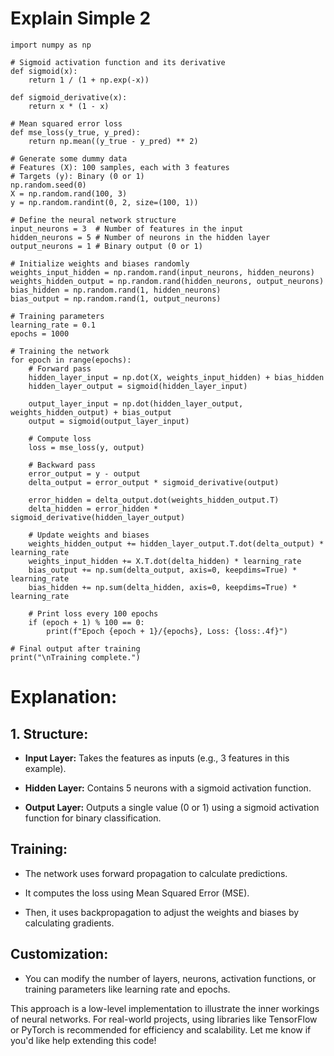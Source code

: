 # Explain Simple 2 

```
import numpy as np

# Sigmoid activation function and its derivative
def sigmoid(x):
    return 1 / (1 + np.exp(-x))

def sigmoid_derivative(x):
    return x * (1 - x)

# Mean squared error loss
def mse_loss(y_true, y_pred):
    return np.mean((y_true - y_pred) ** 2)

# Generate some dummy data
# Features (X): 100 samples, each with 3 features
# Targets (y): Binary (0 or 1)
np.random.seed(0)
X = np.random.rand(100, 3)
y = np.random.randint(0, 2, size=(100, 1))

# Define the neural network structure
input_neurons = 3  # Number of features in the input
hidden_neurons = 5 # Number of neurons in the hidden layer
output_neurons = 1 # Binary output (0 or 1)

# Initialize weights and biases randomly
weights_input_hidden = np.random.rand(input_neurons, hidden_neurons)
weights_hidden_output = np.random.rand(hidden_neurons, output_neurons)
bias_hidden = np.random.rand(1, hidden_neurons)
bias_output = np.random.rand(1, output_neurons)

# Training parameters
learning_rate = 0.1
epochs = 1000

# Training the network
for epoch in range(epochs):
    # Forward pass
    hidden_layer_input = np.dot(X, weights_input_hidden) + bias_hidden
    hidden_layer_output = sigmoid(hidden_layer_input)
    
    output_layer_input = np.dot(hidden_layer_output, weights_hidden_output) + bias_output
    output = sigmoid(output_layer_input)
    
    # Compute loss
    loss = mse_loss(y, output)
    
    # Backward pass
    error_output = y - output
    delta_output = error_output * sigmoid_derivative(output)
    
    error_hidden = delta_output.dot(weights_hidden_output.T)
    delta_hidden = error_hidden * sigmoid_derivative(hidden_layer_output)
    
    # Update weights and biases
    weights_hidden_output += hidden_layer_output.T.dot(delta_output) * learning_rate
    weights_input_hidden += X.T.dot(delta_hidden) * learning_rate
    bias_output += np.sum(delta_output, axis=0, keepdims=True) * learning_rate
    bias_hidden += np.sum(delta_hidden, axis=0, keepdims=True) * learning_rate

    # Print loss every 100 epochs
    if (epoch + 1) % 100 == 0:
        print(f"Epoch {epoch + 1}/{epochs}, Loss: {loss:.4f}")

# Final output after training
print("\nTraining complete.")

```

# Explanation:
## 1. Structure:

* **Input Layer:** Takes the features as inputs (e.g., 3 features in this example).

* **Hidden Layer:** Contains 5 neurons with a sigmoid activation function.

* **Output Layer:** Outputs a single value (0 or 1) using a sigmoid activation function for binary classification.

## Training:

* The network uses forward propagation to calculate predictions.

* It computes the loss using Mean Squared Error (MSE).

* Then, it uses backpropagation to adjust the weights and biases by calculating gradients.

## Customization:

* You can modify the number of layers, neurons, activation functions, or training parameters like learning rate and epochs.

This approach is a low-level implementation to illustrate the inner workings of neural networks. For real-world projects, using libraries like TensorFlow or PyTorch is recommended for efficiency and scalability. Let me know if you'd like help extending this code!